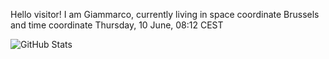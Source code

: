 Hello visitor! I am Giammarco, currently living in space coordinate Brussels and time coordinate Thursday, 10 June, 08:12 CEST

![GitHub Stats](https://github-readme-stats.vercel.app/api?username=grcasanova)
